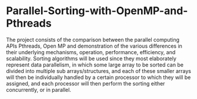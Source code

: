 # Parallel-Sorting-with-OpenMP-and-Pthreads

The project consists of the comparison between the parallel computing APIs Pthreads, Open MP and demonstration of the various differences in their underlying mechanisms, operation, performance, efficiency, and scalability. Sorting algorithms will be used since they most elaborately represent data parallelism, in which some large array to be sorted can be divided into multiple sub arrays/structures, and each of these smaller arrays will then be individually handled by a certain processor to which they will be assigned, and each processor will then perform the sorting either concurrently, or in parallel.
